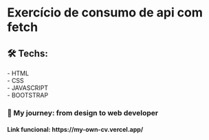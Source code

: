 <h1> Exercício de consumo de api com fetch </h1>

<h2> 🛠 Techs:</h2>
- HTML<br>
- CSS <br>
- JAVASCRIPT<br>
- BOOTSTRAP<br>

<h3>🎯 My journey: from design to web developer</h3>


<h4>Link funcional: https://my-own-cv.vercel.app/ </h4>
